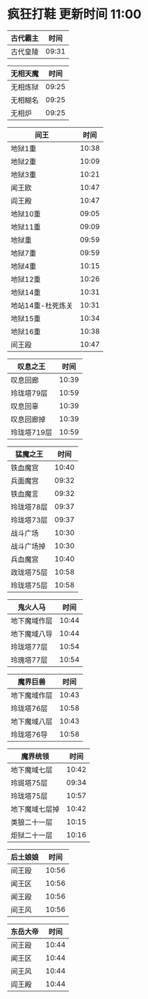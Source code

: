 # 疯狂打鞋 更新时间 11:00

| 古代霸主   | 时间    |
|--------|-------|
| 古代皇陵 | 09:31 |

| 无相天魔   | 时间    |
|--------|-------|
| 无相炼狱 | 09:25 |
| 无相糊名 | 09:25 |
| 无相炉 | 09:25 |

| 间王   | 时间    |
|--------|-------|
| 地狱1重 | 10:38 |
| 地狱2重 | 10:09 |
| 地狱3重 | 10:21 |
| 闻王欧 | 10:47 |
| 阎王殿 | 10:47 |
| 地狱10重 | 09:05 |
| 地狱11重 | 09:09 |
| 地狱重 | 09:59 |
| 地狱7重 | 09:59 |
| 地狱4重 | 10:15 |
| 地狱12重 | 10:26 |
| 地狱14重 | 10:31 |
| 地站14重-杜死炼关 | 10:31 |
| 地狱15重 | 10:34 |
| 地狱16重 | 10:38 |
| 间王殴 | 10:47 |

| 叹息之王   | 时间    |
|--------|-------|
| 叹息回廊 | 10:39 |
| 玲珑塔79层 | 10:59 |
| 叹息回辜 | 10:39 |
| 叹息回廊掉 | 10:39 |
| 玲珑塔719层 | 10:59 |

| 猛魔之王   | 时间    |
|--------|-------|
| 铁血魔宫 | 10:40 |
| 兵面魔宫 | 09:32 |
| 铁血魔言 | 09:32 |
| 玲珑塔78层 | 09:37 |
| 玲珑塔73层 | 09:37 |
| 战斗广场 | 10:30 |
| 战斗广场掉 | 10:30 |
| 兵血魔宫 | 10:40 |
| 政珑塔75层 | 10:58 |
| 玲珑塔75层 | 10:58 |

| 鬼火人马   | 时间    |
|--------|-------|
| 地下魔域作层 | 10:44 |
| 地下魔域八导 | 10:44 |
| 玲珑塔77层 | 10:54 |
| 玲瑰塔77层 | 10:54 |

| 魔界巨兽   | 时间    |
|--------|-------|
| 地下魔域作层 | 10:43 |
| 玲珑塔76层 | 10:58 |
| 地下魔域八层 | 10:43 |
| 玲珑塔76导 | 10:58 |

| 魔界统领   | 时间    |
|--------|-------|
| 地下魔域七层 | 10:42 |
| 玲斑塔75层 | 09:34 |
| 玲珑塔75层 | 10:57 |
| 地下魔域七层掉 | 10:42 |
| 类狼二十一层 | 10:15 |
| 炬狱二十一层 | 10:16 |

| 后土娘娘   | 时间    |
|--------|-------|
| 间王殴 | 10:56 |
| 闻王区 | 10:56 |
| 闻王殴 | 10:56 |
| 间王风 | 10:56 |

| 东岳大帝   | 时间    |
|--------|-------|
| 间王殴 | 10:44 |
| 闻王区 | 10:44 |
| 间王风 | 10:44 |
| 阎王殿 | 10:44 |